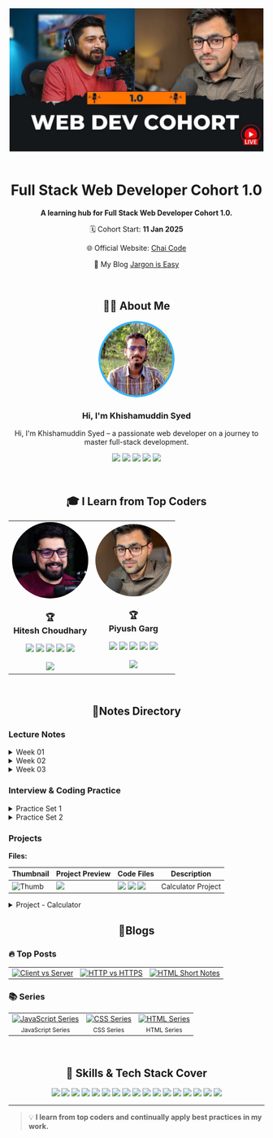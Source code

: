 <!-- Banner -->
<div align="center">  
  <img alt="Cohort Banner" src="./assets/cohort_banner.jpg" width="500">   
</div><br>

<h1 align="center"> Full Stack Web Developer Cohort 1.0 </h1>

<p align="center"><b>A learning hub for Full Stack Web Developer Cohort 1.0.</b></p>
<p align="center">🗓️ Cohort Start: <b>11 Jan 2025</b></p>
<p align="center">🌐 Official Website: <a href="https://chaicode.com/">Chai Code</a></p>
<p align="center">📖 My Blog <a href="https://jargoniseasy.com/">Jargon is Easy</a></p><br/>


<h2 align="center">👨‍💻 About Me</h2>

<p align="center">
  <img src="assets/webkmsyed.png" alt="Khishamuddin Syed" width="150" style="border-radius: 50%;">
</p>

<h3 align="center">Hi, I'm Khishamuddin Syed</h3>
<p align="center">Hi, I'm Khishamuddin Syed – a passionate web developer on a journey to master full-stack development.</p>
<p align="center">
  <a href="https://www.linkedin.com/in/webkmsyed/"><img src="https://img.shields.io/badge/-Linkedin-0A66C2?style=for-the-badge&logo=LinkedIn&logoColor=white"></a>
  <a href="https://x.com/webkmsyed"><img src="https://img.shields.io/badge/-X-000000?style=for-the-badge&logo=Twitter&logoColor=white"></a>
  <a href="https://www.instagram.com/webkmsyed/"><img src="https://img.shields.io/badge/-Instagram-E4405F?style=for-the-badge&logo=Instagram&logoColor=white"></a>
  <a href="https://github.com/webkmsyed"><img src="https://img.shields.io/badge/-Github-181717?style=for-the-badge&logo=GitHub&logoColor=white"></a>
  <a href="https://hashnode.com/@webkmsyed"><img src="https://img.shields.io/badge/Hashnode-0A66C2?style=for-the-badge&logo=Hashnode&logoColor=white"></a>
</p><br/>


<h2 align="center">🎓 I Learn from Top Coders</h2>

<table align="center">
  <tr>
    <td align="center" width="50%">
      <img src="assets/hitesh_profile.png" alt="Hitesh Choudhary" width="150px" style="border-radius: 50%;">
      <h3>🏆<br>Hitesh Choudhary</h3>
      <a href="https://github.com/hiteshchoudhary"><img src="https://img.shields.io/badge/-Github-181717?style=for-the-badge&logo=GitHub&logoColor=white"></a>
      <a href="https://hiteshchoudhary.com/"><img src="https://img.shields.io/badge/Website-0e76a8?style=for-the-badge&logo=google-chrome&logoColor=white"></a>
      <a href="https://twitter.com/Hiteshdotcom"><img src="https://img.shields.io/badge/X-000000?style=for-the-badge&logo=Twitter&logoColor=black"></a>
      <a href="https://in.linkedin.com/in/hiteshchoudhary"><img src="https://img.shields.io/badge/Linkedin-0077B5?style=for-the-badge&logo=LinkedIn&logoColor=white"></a>
      <a href="https://www.youtube.com/@chaiaurcode"><img src="https://img.shields.io/badge/Chai%20Aur%20Code-FF0000?style=for-the-badge&logo=YouTube&logoColor=white"></a>
      <br><br>
      <img src="https://github-readme-stats.vercel.app/api?username=hiteshchoudhary&show_icons=true&theme=radical">
    </td>
    <td align="center" width="50%">
      <img src="assets/piyush.webp" alt="Piyush Garg" width="150px" style="border-radius: 50%;">
      <h3>🏆<br>Piyush Garg     </h3>
      <a href="https://github.com/piyushgarg-dev"><img src="https://img.shields.io/badge/-Github-181717?style=for-the-badge&logo=GitHub&logoColor=white"></a>
      <a href="https://www.piyushgarg.dev/"><img src="https://img.shields.io/badge/Website-0e76a8?style=for-the-badge&logo=google-chrome&logoColor=white"></a>
      <a href="https://twitter.com/piyushgarg_dev"><img src="https://img.shields.io/badge/X-000000?style=for-the-badge&logo=Twitter&logoColor=white"></a>
      <a href="https://in.linkedin.com/in/piyushgarg195"><img src="https://img.shields.io/badge/Linkedin-0077B5?style=for-the-badge&logo=LinkedIn&logoColor=white"></a>
      <a href="https://www.youtube.com/@piyushgargdev"><img src="https://img.shields.io/badge/Piyush%20Garg%20Dev-FF0000?style=for-the-badge&logo=YouTube&logoColor=white"></a>
      <br><br>
      <img src="https://github-readme-stats.vercel.app/api?username=piyushgarg-dev&show_icons=true&theme=radical">
    </td>
  </tr>
</table><br/>

<h2 align="center">📌Notes Directory</h2>

### Lecture Notes

<details>
  <summary>Week 01</summary>

  **Files:**

  | Thumbnail | File Name        | Description             |
  | --------- | ---------------- | ----------------------- |
  | ![Thumb](path/to/thumbnail.png) | [Lecture01.js](Lecture%20Notes/Week%2001/Lecture01.js) | JavaScript code file |
  | ![Thumb](path/to/thumbnail.png) | [Notes.txt](Lecture%20Notes/Week%2001/Notes.txt)       | Text notes           |
  | ![Thumb](path/to/thumbnail.png) | [README.md](Lecture%20Notes/Week%2001/README.md)       | Markdown summary     |

</details>

<details>
  <summary>Week 02</summary>

  **Files:**

  | Thumbnail | File Name        | Description             |
  | --------- | ---------------- | ----------------------- |
  | ![Thumb](path/to/thumbnail.png) | [Lecture02.js](Lecture%20Notes/Week%2002/Lecture02.js) | JavaScript code file |
  | ![Thumb](path/to/thumbnail.png) | [Notes.txt](Lecture%20Notes/Week%2002/Notes.txt)       | Text notes           |
  | ![Thumb](path/to/thumbnail.png) | [README.md](Lecture%20Notes/Week%2002/README.md)       | Markdown summary     |

</details>

<details>
  <summary>Week 03</summary>

  **Files:**

  | Thumbnail | File Name        | Description             |
  | --------- | ---------------- | ----------------------- |
  | ![Thumb](path/to/thumbnail.png) | [Lecture03.js](Lecture%20Notes/Week%2003/Lecture03.js) | JavaScript code file |
  | ![Thumb](path/to/thumbnail.png) | [Notes.txt](Lecture%20Notes/Week%2003/Notes.txt)       | Text notes           |
  | ![Thumb](path/to/thumbnail.png) | [README.md](Lecture%20Notes/Week%2003/README.md)       | Markdown summary     |

</details>


### Interview & Coding Practice

<details>
  <summary>Practice Set 1</summary>

  **Files:**

  | Thumbnail | File Name         | Description         |
  | --------- | ----------------- | ------------------- |
  | ![Thumb](path/to/thumbnail.png) | [Practice1.js](Interview%20Coding%20Practice/Practice%20Set%201/Practice1.js) | Coding challenge    |
  | ![Thumb](path/to/thumbnail.png) | [TestCases.txt](Interview%20Coding%20Practice/Practice%20Set%201/TestCases.txt) | Test cases          |

</details>

<details>
  <summary>Practice Set 2</summary>

  **Files:**

  | Thumbnail | File Name         | Description         |
  | --------- | ----------------- | ------------------- |
  | ![Thumb](path/to/thumbnail.png) | [Practice2.js](Interview%20Coding%20Practice/Practice%20Set%202/Practice2.js) | Coding challenge    |
  | ![Thumb](path/to/thumbnail.png) | [TestCases.txt](Interview%20Coding%20Practice/Practice%20Set%202/TestCases.txt) | Test cases          |

</details>


### Projects

**Files:**

| Thumbnail | Project Preview | Code Files | Description |
| --------- | --------- | ----------- | ----------- |
| ![Thumb](path/to/thumbnail.png) | <a href="https://hashnode.com/@webkmsyed"><img src="https://img.shields.io/badge/Calculator-0A66C2?style=for-the-badge&logo=Calculator&logoColor=white"></a> | <a href="#"><img src="https://img.shields.io/badge/HTML5-E34F26?style=for-the-badge&logo=html5&logoColor=white"></a> <a href="#"><img src="https://img.shields.io/badge/CSS3-1572B6?style=for-the-badge&logo=css3&logoColor=white"></a> <a href="#"><img src="https://img.shields.io/badge/JavaScript-F7DF1E?style=for-the-badge&logo=javascript&logoColor=black"></a> | Calculator Project |

<details>
<summary>Project - Calculator</summary>

<details>
<summary>HTML Files</summary>
```html
<h1>Hi</h1>
<p>Good morning<p>
<p>Check<p>

</details>

<details>
<summary>CSS Files</summary>

**Files:**

| Thumbnail | File Name | Description |
| --------- | --------- | ----------- |
| ![Thumb](path/to/thumbnail.png) | [styles.css](Projects/Project%20Calculator/CSS/styles.css) | CSS file |

</details>

<details>
<summary>JS Files</summary>

**Files:**

| Thumbnail | File Name | Description |
| --------- | --------- | ----------- |
| ![Thumb](path/to/thumbnail.png) | [script.js](Projects/Project%20Calculator/JS/script.js) | JS file |

</details>

</details>



<h2 align="center">📌Blogs</h2>

### 🔥 Top Posts

<table>
  <tr>
    <td align="center">
      <a href="https://jargoniseasy.com/client-side-vs-server-side">
        <img src="https://github.com/webkmsyed/webkmsyed/raw/main/images/blogPost/01.webp" alt="Client vs Server" width="200">
      </a>
    </td>
    <td align="center">
      <a href="https://jargoniseasy.com/http-vs-https">
        <img src="https://github.com/webkmsyed/webkmsyed/raw/main/images/blogPost/02.webp" alt="HTTP vs HTTPS" width="200">
      </a>
      <br/>
    </td>
    <td align="center">
      <a href="https://jargoniseasy.com/html-short-notes">
        <img src="https://github.com/webkmsyed/webkmsyed/raw/main/images/blogPost/03.webp" alt="HTML Short Notes" width="200">
      </a>
      <br/>
    </td>
  </tr>
</table>


### 📚 Series

<table>
  <tr>
    <td align="center">
      <a href="https://jargoniseasy.com/series/javascript">
        <img src="https://github.com/webkmsyed/webkmsyed/raw/main/images/blogPost/js-cover.webp" alt="JavaScript Series" width="200">
      </a>
      <br/><sub>JavaScript Series</sub>
    </td>
    <td align="center">
      <a href="https://jargoniseasy.com/series/css">
        <img src="https://github.com/webkmsyed/webkmsyed/raw/main/images/blogPost/css-cover.webp" alt="CSS Series" width="200">
      </a>
      <br/><sub>CSS Series</sub>
    </td>
    <td align="center">
      <a href="https://jargoniseasy.com/series/html">
        <img src="https://github.com/webkmsyed/webkmsyed/raw/main/images/blogPost/html-cover.webp" alt="HTML Series" width="200">
      </a>
      <br/><sub>HTML Series</sub>
    </td>
  </tr>
</table><br/>


<h2 align="center">🚀 Skills & Tech Stack Cover</h2>


<div align="center">
    <a href="#"><img src="https://img.shields.io/badge/HTML5-E34F26?style=for-the-badge&logo=html5&logoColor=white"></a>
    <a href="#"><img src="https://img.shields.io/badge/CSS3-1572B6?style=for-the-badge&logo=css3&logoColor=white"></a>
    <a href="#"><img src="https://img.shields.io/badge/JavaScript-F7DF1E?style=for-the-badge&logo=javascript&logoColor=black"></a>
    <a href="#"><img src="https://img.shields.io/badge/TypeScript-007ACC?style=for-the-badge&logo=typescript&logoColor=white"></a>
    <a href="#"><img src="https://img.shields.io/badge/React-61DAFB?style=for-the-badge&logo=react&logoColor=black"></a>
    <a href="#"><img src="https://img.shields.io/badge/Next.js-000000?style=for-the-badge&logo=nextdotjs&logoColor=white"></a>
    <a href="#"><img src="https://img.shields.io/badge/Node.js-339933?style=for-the-badge&logo=nodedotjs&logoColor=white"></a>
    <a href="#"><img src="https://img.shields.io/badge/Docker-2496ED?style=for-the-badge&logo=docker&logoColor=white"></a>
    <a href="#"><img src="https://img.shields.io/badge/Nginx-009639?style=for-the-badge&logo=nginx&logoColor=white"></a>
    <a href="#"><img src="https://img.shields.io/badge/MongoDB-47A248?style=for-the-badge&logo=mongodb&logoColor=white"></a>
    <a href="#"><img src="https://img.shields.io/badge/PostgreSQL-336791?style=for-the-badge&logo=postgresql&logoColor=white"></a>
    <a href="#"><img src="https://img.shields.io/badge/Mongoose-880000?style=for-the-badge&logo=mongodb&logoColor=white"></a>
    <a href="#"><img src="https://img.shields.io/badge/DevOps-FF5733?style=for-the-badge&logo=devops&logoColor=white"></a>
    <a href="#"><img src="https://img.shields.io/badge/AWS-232F3E?style=for-the-badge&logo=amazonaws&logoColor=white"></a>
    <a href="#"><img src="https://img.shields.io/badge/Turbo%20Repo-000000?style=for-the-badge&logo=turborepo&logoColor=white"></a>
    <a href="#"><img src="https://img.shields.io/badge/GitHub-181717?style=for-the-badge&logo=github&logoColor=white"></a>
    <a href="#"><img src="https://img.shields.io/badge/Socket.IO-010101?style=for-the-badge&logo=socketdotio&logoColor=white"></a>
</div>

---

> 💡
> **I learn from top coders and continually apply best practices in my work.**
